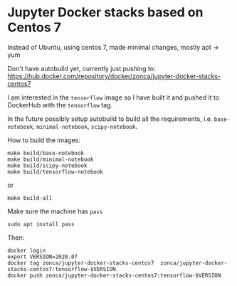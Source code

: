 # Jupyter Docker stacks based on Centos 7

Instead of Ubuntu, using centos 7,
made minimal changes, mostly apt -> yum

Don't have autobuild yet, currently just pushing to: <https://hub.docker.com/repository/docker/zonca/jupyter-docker-stacks-centos7>

I am interested in the `tensorflow` image so I have built it and pushed it to DockerHub with the `tensorflow` tag.

In the future possibly setup autobuild to build all the requirements, i.e. `base-notebook`, `minimal-notebook`, `scipy-notebook`.

How to build the images:

```
make build/base-notebook
make build/minimal-notebook
make build/scipy-notebook
make build/tensorflow-notebook
```

or

```
make build-all
```

Make sure the machine has `pass`

```
sudo apt install pass
```

Then:

```
docker login
export VERSION=2020.07
docker tag zonca/jupyter-docker-stacks-centos7  zonca/jupyter-docker-stacks-centos7:tensorflow-$VERSION
docker push zonca/jupyter-docker-stacks-centos7:tensorflow-$VERSION
```
